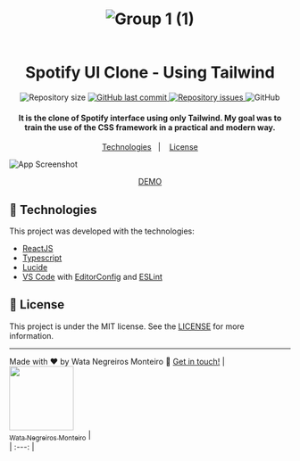 <h1 align="center">

![Group 1 (1)](https://user-images.githubusercontent.com/90472705/232772814-4caa0ad3-fc2c-411d-85c4-33023886ecdd.png)

<br>
Spotify UI Clone - Using Tailwind
</h1>

<p align="center">

  <img alt="Repository size" src="https://img.shields.io/github/repo-size/WataNegreirosMonteiro/tailwind-spotify-ui-clone.svg">
  <a href="https://github.com/WataNegreirosMonteiro">
    <img alt="GitHub last commit" src="https://img.shields.io/github/last-commit/WataNegreirosMonteiro/tailwind-spotify-ui-clone.svg">
  </a>

  <a href="https://github.com/lukemorales/bancointer/issues">
    <img alt="Repository issues" src="https://img.shields.io/github/issues/WataNegreirosMonteiro/tailwind-spotify-ui-clone.svg">
  </a>

  <img alt="GitHub" src="https://img.shields.io/github/license/WataNegreirosMonteiro/tailwind-spotify-ui-clone.svg">
</p>

<h4 align="center">
  It is the clone of Spotify interface using only Tailwind. My goal was to train the use of the CSS framework in a practical and modern way.
</h4>

<p align="center">
  <a href="#rocket-technologies">Technologies</a>&nbsp;&nbsp;&nbsp;|&nbsp;&nbsp;&nbsp;
  <a href="#memo-license">License</a>
</p>

![App Screenshot](https://user-images.githubusercontent.com/90472705/232779563-36bab8a6-c4e8-4385-8ea8-efdc9ec908e0.png)

<p align="center">
  <a href="https://tailwind-spotify-ui-clone.vercel.app/" target="_blank">
    DEMO
  </a>
</p>

## :rocket: Technologies

This project was developed with the technologies:

- [ReactJS](https://reactjs.org/)
- [Typescript][ts]
- [Lucide](https://lucide.dev/)
- [VS Code][vscode] with [EditorConfig][vceditconfig] and [ESLint][vceslint]

## :memo: License

This project is under the MIT license. See the [LICENSE](https://github.com/lukemorales/bancointer/blob/master/LICENSE) for more information.

---

Made with ♥ by Wata Negreiros Monteiro :wave: [Get in touch!](https://www.linkedin.com/in/wata-negreiros-monteiro-2a94ab1a7/)
| [<img src="https://avatars.githubusercontent.com/u/90472705?v=4" width=115><br><sub>Wata Negreiros Monteiro</sub>](https://github.com/WataNegreirosMonteiro) |  
| :---: | 


[ts]: https://www.typescriptlang.org
[vscode]: https://code.visualstudio.com/
[vceditconfig]: https://marketplace.visualstudio.com/items?itemName=EditorConfig.EditorConfig
[vceslint]: https://marketplace.visualstudio.com/items?itemName=dbaeumer.vscode-eslint
